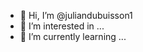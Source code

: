 - 👋 Hi, I’m @juliandubuisson1
- 👀 I’m interested in ...
- 🌱 I’m currently learning ...

<!---
juliandubuisson1/juliandubuisson1 is a ✨ special ✨ repository because its `README.md` (this file) appears on your GitHub profile.
You can click the Preview link to take a look at your changes.
--->
